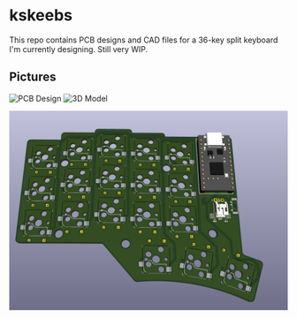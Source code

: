 # kskeebs
This repo contains PCB designs and CAD files for a 36-key split keyboard I'm currently designing. Still very WIP.

## Pictures

![PCB Design](https://github.com/kristiansordal/kskeebs/tree/main/img/pcb.png)
![3D Model](https://github.com/kristiansordal/kskeebs/tree/main/img/3d.png)

![PCB Design](https://github.com/kristiansordal/kskeebs/blob/main/img/3d.png?raw=true)


